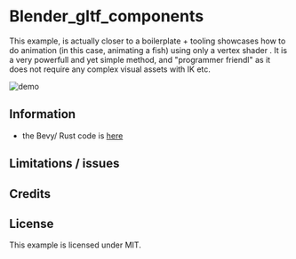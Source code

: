 
# Blender_gltf_components

This example, is actually closer to a boilerplate + tooling showcases how to do animation (in this case, animating a fish) using only a vertex shader .
It is a very powerfull and yet simple method, and "programmer friendl" as it does not require any complex visual assets with IK etc.

![demo](./blender_gltf_components.gif)

## Information

- the Bevy/ Rust code is [here](/examples/blender_gltf_components/main.rs)

## Limitations / issues



## Credits

## License

This example is licensed under MIT.